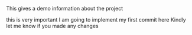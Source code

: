 This gives a demo information about the project

this is very important
I am going to implement my first commit here
Kindly let me know if you made any changes
